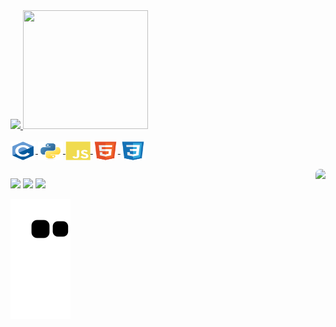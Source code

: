 
  <a href="https://github.com/bouchraakl">
  <img height="180em" src="https://github-readme-stats.vercel.app/api?username=bouchraakl&show_icons=true&theme=dracula&include_all_commits=true"/>
  <img height="190em" width="200" src="https://github-readme-stats.vercel.app/api/top-langs/?username=bouchraakl&layout=compact&langs_count=7&theme=dracula"/>
</div>
<div style="display: inline_block"><br>
  
  <img align="center" alt="Rafa-C" height="30" width="40" src="https://raw.githubusercontent.com/devicons/devicon/master/icons/c/c-original.svg">
  <img align="center" alt="Rafa-Python" height="30" width="40" src="https://raw.githubusercontent.com/devicons/devicon/master/icons/python/python-original.svg">
  <img align="center" alt="Rafa-Js" height="30" width="40" src="https://raw.githubusercontent.com/devicons/devicon/master/icons/javascript/javascript-plain.svg">
  <img align="center" alt="Rafa-HTML" height="30" width="40" src="https://raw.githubusercontent.com/devicons/devicon/master/icons/html5/html5-original.svg">
  <img align="center" alt="Rafa-CSS" height="30" width="40" src="https://raw.githubusercontent.com/devicons/devicon/master/icons/css3/css3-original.svg">
  
  <img align="right" height="150" style="border-radius:50px;" 
       src="https://user-images.githubusercontent.com/97567643/172073369-811114de-7f97-42c8-97d9-a442e7e6fbc5.png">
</div>
  
  ##
 
 <div> 

  <a href="https://www.instagram.com/bouchra_akl/" target="_blank"><img src="https://img.shields.io/badge/-Instagram-%23E4405F?style=for-the-badge&logo=instagram&logoColor=white" target="_blank"></a>
<a href = "mailto:bushraakl1234@gmail.com"><img src="https://img.shields.io/badge/-Gmail-%23333?style=for-the-badge&logo=gmail&logoColor=white" target="_blank"></a>
<a href="https://www.linkedin.com/in/bouchra-assad-akl-6b8853225/" target="_blank"><img src="https://img.shields.io/badge/-LinkedIn-%230077B5?style=for-the-badge&logo=linkedin&logoColor=white" target="_blank"></a> 

  ![Snake animation](https://github.com/rafaballerini/rafaballerini/blob/output/github-contribution-grid-snake.svg)
 
</div>
